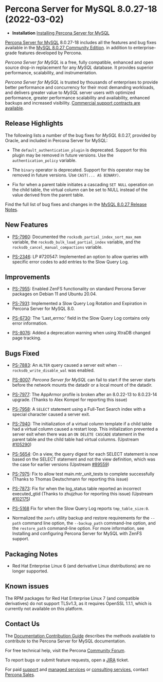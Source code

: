 # Percona Server for MySQL 8.0.27-18 (2022-03-02)

* **Installation** [Installing Percona Server for MySQL](https://www.percona.com/doc/percona-server/8.0/installation.html)


[Percona Server for MySQL](https://www.percona.com/software/mysql-database/percona-server) 8.0.27-18
includes all the features and bug fixes available in the
[MySQL 8.0.27 Community Edition](https://dev.mysql.com/doc/relnotes/mysql/8.0/en/news-8-0-27.html).
in addition to enterprise-grade features developed by Percona.

*Percona Server for MySQL* is a free, fully compatible, enhanced and open
source drop-in replacement for any *MySQL* database. It provides superior
performance, scalability, and instrumentation.

*Percona Server for MySQL* is trusted by thousands of enterprises to provide
better performance and concurrency for their most demanding workloads, and
delivers greater value to *MySQL* server users with optimized performance,
greater performance scalability and availability, enhanced backups and
increased visibility. [Commercial support contracts are available](https://www.percona.com/services/support/mysql-support).

## Release Highlights

The following lists a number of the bug fixes for *MySQL* 8.0.27, provided by Oracle, and included in Percona Server for MySQL:


* The `default_authentication_plugin` is deprecated. Support for this plugin may be removed in future versions. Use the `authentication_policy` variable.


* The `binary` operator is deprecated. Support for this operator may be removed in future versions. Use `CAST(... AS BINARY)`.


* Fix for when a parent table initiates a cascading `SET NULL` operation on the child table, the virtual column can be set to NULL instead of the value derived from the parent table.

Find the full list of bug fixes and changes in the [MySQL 8.0.27 Release Notes](https://dev.mysql.com/doc/relnotes/mysql/8.0/en/news-8-0-27.html).

## New Features


* [PS-7960](https://jira.percona.com/browse/PS-7960): Documented the `rocksdb_partial_index_sort_max_mem` variable, the `rocksdb_bulk_load_partial_index` variable, and the `rocksdb_cancel_manual_compactions` variable.


* [PS-2346](https://jira.percona.com/browse/PS-2346): LP #720547: Implemented an option to allow queries with specific error codes to add entries to the Slow Query Log.

## Improvements


* [PS-7955](https://jira.percona.com/browse/PS-7955): Enabled ZenFS functionality on standard Percona Server packages on Debian 11 and Ubuntu 20.04.


* [PS-7931](https://jira.percona.com/browse/PS-7931): Implemented a Slow Query Log Rotation and Expiration in Percona Server for MySQL 8.0.


* [PS-6730](https://jira.percona.com/browse/PS-6730): The ‘Last_errno:’ field in the Slow Query Log contains only error information.


* [PS-8076](https://jira.percona.com/browse/PS-8076): Added a deprecation warning when using XtraDB changed page tracking.

## Bugs Fixed


* [PS-7883](https://jira.percona.com/browse/PS-7883): An `ALTER` query caused a server exit when `--rocksdb_write_disable_wal` was enabled.


* [PS-8007](https://jira.percona.com/browse/PS-8007): *Percona Server for MySQL* can fail to start if the server starts before the network mounts the datadir or a local mount of the datadir.


* [PS-7977](https://jira.percona.com/browse/PS-7977): The AppArmor profile is broken after an 8.0.22-13 to 8.0.23-14 upgrade. (Thanks to Alex Kompel for reporting this issue)


* [PS-7958](https://jira.percona.com/browse/PS-7958): A `SELECT` statement using a Full-Text Search index with a special character caused a server exit.


* [PS-7940](https://jira.percona.com/browse/PS-7940): The initialization of a virtual column template if a child table had a virtual column caused a restart loop. This initialization prevented a server exit when there was an `ON DELETE CASCADE` statement in the parent table and the child table had virtual columns. (Upstream [#105290](http://bugs.mysql.com/bug.php?id=105290))


* [PS-5654](https://jira.percona.com/browse/PS-5654): On a view, the query digest for each SELECT statement is now based on the SELECT statement and not the view definition, which was the case for earlier versions (Upstream [#89559](http://bugs.mysql.com/bug.php?id=89559))


* [PS-7975](https://jira.percona.com/browse/PS-7975): Fix to allow test main.mtr_unit_tests to complete successfully (Thanks to Thomas Deutschmann for reporting this issue)


* [PS-7873](https://jira.percona.com/browse/PS-7873): Fix for when the log_status table reported an incorrect executed_gtid (Thanks to zhujzhuo for reporting this issue) (Upstream [#102175](http://bugs.mysql.com/bug.php?id=102175))


* [PS-5168](https://jira.percona.com/browse/PS-5168) Fix for when the Slow Query Log reports `tmp_table_size:0`.


* Normalized the `zenfs` utility backup and restore requirements for the `--path` command line option, the `--backup_path` command-lne option, and the `restore_path` command-line option. For more information, see Installing and configuring Percona Server for MySQL with ZenFS support.

## Packaging Notes


* Red Hat Enterprise Linux 6 (and derivative Linux distributions) are no longer supported.

## Known issues

The RPM packages for Red Hat Enterprise Linux 7 (and compatible derivatives) do not support TLSv1.3, as it requires OpenSSL 1.1.1, which is currently not available on this platform.

## Contact Us

The [Documentation Contribution Guide](https://github.com/percona/percona-server/blob/8.0/doc/source/contributing.md) describes the methods available to contribute to the Percona Server for MySQL documentation.

For free technical help, visit the Percona [Community Forum](https://forums.percona.com/c/mysql-mariadb/percona-server-for-mysql-8-0/20).

To report bugs or submit feature requests, open a [JIRA](https://jira.percona.com/projects/PS/issues) ticket.

For paid [support](https://www.percona.com/services/support) and [managed services](https://www.percona.com/services/managed-services) or [consulting services](https://www.percona.com/services/consulting), contact [Percona Sales](https://www.percona.com/about-percona/contact).
